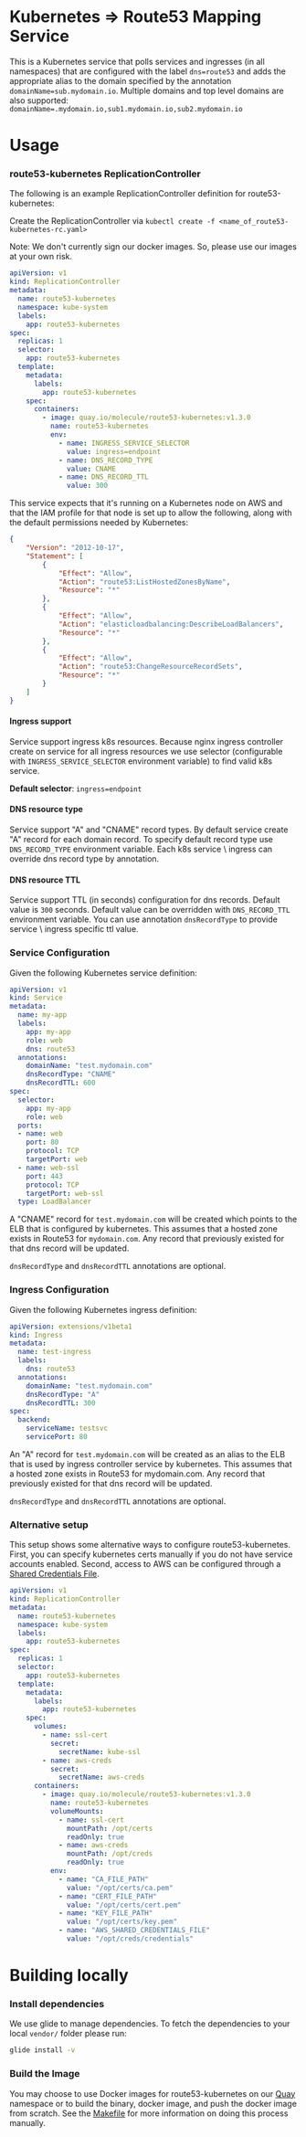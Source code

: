 # Kubernetes => Route53 Mapping Service

This is a Kubernetes service that polls services and ingresses (in all namespaces) that are configured
with the label `dns=route53` and adds the appropriate alias to the domain specified by
the annotation `domainName=sub.mydomain.io`. Multiple domains and top level domains are also supported:
`domainName=.mydomain.io,sub1.mydomain.io,sub2.mydomain.io`

# Usage

### route53-kubernetes ReplicationController

The following is an example ReplicationController definition for route53-kubernetes:

Create the ReplicationController via `kubectl create -f <name_of_route53-kubernetes-rc.yaml>`

Note: We don't currently sign our docker images. So, please use our images at your own risk.

```yaml
apiVersion: v1
kind: ReplicationController
metadata:
  name: route53-kubernetes
  namespace: kube-system
  labels:
    app: route53-kubernetes
spec:
  replicas: 1
  selector:
    app: route53-kubernetes
  template:
    metadata:
      labels:
        app: route53-kubernetes
    spec:
      containers:
        - image: quay.io/molecule/route53-kubernetes:v1.3.0
          name: route53-kubernetes
          env:
            - name: INGRESS_SERVICE_SELECTOR
              value: ingress=endpoint
            - name: DNS_RECORD_TYPE
              value: CNAME
            - name: DNS_RECORD_TTL
              value: 300
```

This service expects that it's running on a Kubernetes node on AWS and that the IAM profile for
that node is set up to allow the following, along with the default permissions needed by Kubernetes:

```json
{
    "Version": "2012-10-17",
    "Statement": [
        {
            "Effect": "Allow",
            "Action": "route53:ListHostedZonesByName",
            "Resource": "*"
        },
        {
            "Effect": "Allow",
            "Action": "elasticloadbalancing:DescribeLoadBalancers",
            "Resource": "*"
        },
        {
            "Effect": "Allow",
            "Action": "route53:ChangeResourceRecordSets",
            "Resource": "*"
        }
    ]
}
```

#### Ingress support

Service support ingress k8s resources.
Because nginx ingress controller create on service for all ingress resources
we use selector (configurable with ``INGRESS_SERVICE_SELECTOR`` environment variable)
to find valid k8s service.

**Default selector**: ``ingress=endpoint``

#### DNS resource type

Service support "A" and "CNAME" record types.
By default service create "A" record for each domain record.
To specify default record type use ``DNS_RECORD_TYPE`` environment variable.
Each k8s service \ ingress can override dns record type by annotation.

#### DNS resource TTL

Service support TTL (in seconds) configuration for dns records.
Default value is `300` seconds.
Default value can be overridden with ``DNS_RECORD_TTL`` environment variable.
You can use annotation ``dnsRecordType`` to provide service \ ingress  specific ttl value.

### Service Configuration

Given the following Kubernetes service definition:

```yaml
apiVersion: v1
kind: Service
metadata:
  name: my-app
  labels:
    app: my-app
    role: web
    dns: route53
  annotations:
    domainName: "test.mydomain.com"
    dnsRecordType: "CNAME"
    dnsRecordTTL: 600
spec:
  selector:
    app: my-app
    role: web
  ports:
  - name: web
    port: 80
    protocol: TCP
    targetPort: web
  - name: web-ssl
    port: 443
    protocol: TCP
    targetPort: web-ssl
  type: LoadBalancer
```

A "CNAME" record for `test.mydomain.com` will be created which points to the ELB that is
configured by kubernetes. This assumes that a hosted zone exists in Route53 for `mydomain.com`.
Any record that previously existed for that dns record will be updated.

``dnsRecordType`` and ``dnsRecordTTL`` annotations are optional.

### Ingress Configuration

Given the following Kubernetes ingress definition:

```yaml
apiVersion: extensions/v1beta1
kind: Ingress
metadata:
  name: test-ingress
  labels:
    dns: route53
  annotations:
    domainName: "test.mydomain.com"
    dnsRecordType: "A"
    dnsRecordTTL: 300
spec:
  backend:
    serviceName: testsvc
    servicePort: 80
```

An "A" record for `test.mydomain.com` will be created as an alias to the ELB that is used by
ingress controller service by kubernetes. This assumes that a hosted zone exists in Route53 for mydomain.com.
Any record that previously existed for that dns record will be updated.

``dnsRecordType`` and ``dnsRecordTTL`` annotations are optional.

### Alternative setup

This setup shows some alternative ways to configure route53-kubernetes. First, you can specify kubernetes certs manually if you do not have service accounts enabled. Second, access to AWS can be configured through a [Shared Credentials File](https://github.com/aws/aws-sdk-go/wiki/configuring-sdk).

```yaml
apiVersion: v1
kind: ReplicationController
metadata:
  name: route53-kubernetes
  namespace: kube-system
  labels:
    app: route53-kubernetes
spec:
  replicas: 1
  selector:
    app: route53-kubernetes
  template:
    metadata:
      labels:
        app: route53-kubernetes
    spec:
      volumes:
        - name: ssl-cert
          secret:
            secretName: kube-ssl
        - name: aws-creds
          secret:
            secretName: aws-creds
      containers:
        - image: quay.io/molecule/route53-kubernetes:v1.3.0
          name: route53-kubernetes
          volumeMounts:
            - name: ssl-cert
              mountPath: /opt/certs
              readOnly: true
            - name: aws-creds
              mountPath: /opt/creds
              readOnly: true
          env:
            - name: "CA_FILE_PATH"
              value: "/opt/certs/ca.pem"
            - name: "CERT_FILE_PATH"
              value: "/opt/certs/cert.pem"
            - name: "KEY_FILE_PATH"
              value: "/opt/certs/key.pem"
            - name: "AWS_SHARED_CREDENTIALS_FILE"
              value: "/opt/creds/credentials"
```

# Building locally

### Install dependencies

We use glide to manage dependencies. To fetch the dependencies to your local `vendor/` folder please run:
```bash
glide install -v
```

### Build the Image

You may choose to use Docker images for route53-kubernetes on our [Quay](https://quay.io/repository/molecule/route53-kubernetes?tab=tags) namespace or to build the binary, docker image, and push the docker image from scratch. See the [Makefile](https://github.com/wearemolecule/route53-kubernetes/blob/master/Makefile) for more information on doing this process manually.
